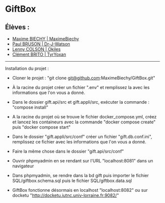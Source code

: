 # GiftBox

## Élèves :
- [Maxime BIECHY | MaximeBiechy](https://github.com/MaximeBiechy/)
- [Paul BRUSON | Dr-J-Watson](https://github.com/Dr-J-Watson)
- [Lenny COLSON | Okiles](https://github.com/Okiles)
- [Clément BRITO | TyrYoxan](https://github.com/TyrYoxan)

---

Installation du projet :

- Cloner le projet : "git clone git@github.com:MaximeBiechy/GiftBox.git"

- À la racine du projet créer un fichier ".env" et remplissez la avec les informations que l'on vous a donné.

- Dans le dossier gift.api/src et gift.appli/src, exécuter la commande : "compose install"

- A la racine du projet où se trouve le fichier docker_compose.yml, créez et lancez les containeurs avec la commande "docker compose create" puis "docker compose start"

- Dans le dossier "gift.appli/src/conf" créer un fichier "gift.db.conf.ini", remplissez ce fichier avec les informations que l'on vous a donné.

- Faire la même chose dans le dossier "gift.api/src/conf"

- Ouvrir phpmyadmin en se rendant sur l'URL "localhost:8081" dans un navigateur

- Dans phpmyadmin, se rendre dans la bd gift puis importer le fichier SQL/giftbox.schema.sql puis le fichier SQL/giftbox.data.sql

- GiftBox fonctionne désormais en localhost "localhost:8082" ou sur docketu "http://docketu.iutnc.univ-lorraine.fr:9082/"

